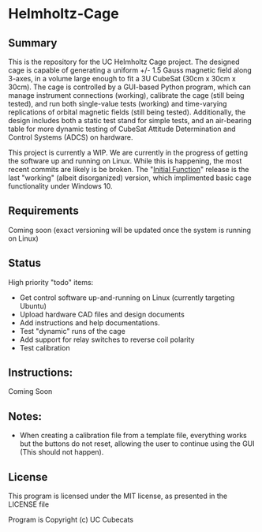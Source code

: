 # Helmholtz-Cage

## Summary
This is the repository for the UC Helmholtz Cage project. The designed cage is capable of generating a uniform +/- 1.5 Gauss magnetic field along 3-axes, in a volume large enough to fit a 3U CubeSat (30cm x 30cm x 30cm). The cage is controlled by a GUI-based Python program, which can manage instrument connections (working), calibrate the cage (still being tested), and run both single-value tests (working) and time-varying replications of orbital magnetic fields (still being tested). Additionally, the design includes both a static test stand for simple tests, and an air-bearing table for more dynamic testing of CubeSat Attitude Determination and Control Systems (ADCS) on hardware.

This project is currently a WIP. We are currently in the progress of getting the software up and running on Linux.  While this is happening, the most recent commits are likely is be broken. The "[Initial Function](https://github.com/uccubecats/Helmholtz-Cage/releases/tag/v0.9)" release is the last "working" (albeit disorganized) version, which implimented basic cage functionality under Windows 10.

## Requirements
Coming soon
(exact versioning will be updated once the system is running on Linux)

## Status
High priority "todo" items: 
 - Get control software up-and-running on Linux (currently targeting Ubuntu)
 - Upload hardware CAD files and design documents
 - Add instructions and help documentations.
 - Test "dynamic" runs of the cage
 - Add support for relay switches to reverse coil polarity
 - Test calibration

## Instructions:
Coming Soon

## Notes:
 - When creating a calibration file from a template file, everything works but the buttons do not reset, allowing the user to continue using the GUI (This should not happen).

## License
This program is licensed under the MIT license, as presented in the LICENSE file

Program is Copyright (c) UC Cubecats
